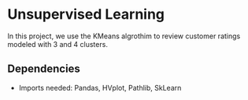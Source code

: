 # Unsupervised Learning

In this project, we use the KMeans algrothim to review customer ratings modeled with 3 and 4 clusters.

## Dependencies

* Imports needed: Pandas, HVplot, Pathlib, SkLearn
